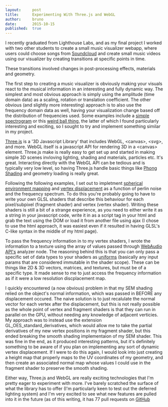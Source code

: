 ```yaml
---
layout:     post
title:      Experimenting With Three.js and WebGL
author:     bruno
date:       2015-10-15
published:  true
---
```


I recently graduated from Lighthouse Labs, and as my final project I worked with two other students to create a small music visualizer webapp, 
where users could choose songs from [Soundcloud](https://soundcloud.com/) and create small music videos using our visualizer 
by creating transitions at specific points in time. 

<!--more-->

These transitions involved changes in post-processing effects, materials and geometry.

The first step to creating a music visualizer is obviously making your visuals react to the musical information in an 
interesting and fully dynamic way. The simplest and most obvious approach is simply using the amplitude (time domain data) as a scaling, 
rotation or translation coefficient. 
The other obvious (and slightly more interesting) approach is to also use the frequency domain data as well, 
having your visualization change based off the distribution of frequencies used. Some examples 
include a [simple spectrogram](https://www.shadertoy.com/view/Xds3Rr) or this [weird ball thing](https://www.shadertoy.com/view/Xtl3W2), 
the latter of which I found particularly interesting and exciting, so I sought to try and implement something similar in my project.

[Three.js](http://threejs.org/) is a '3D Javascript Library' that includes WebGL, \<canvas\>, \<svg\>, and more. 
WebGL itself is a javascript API for rendering 3D in a \<canvas\> element. Three.js make is really easy to get set up and 
started in making simple 3D scenes invloving lighting, shading and materials, particles etc. It's great. Interacting directly with the 
WebGL API can be tedious and is typically very low level, 
so having Three.js handle basic things like [Phong Shading](https://en.wikipedia.org/wiki/Phong_shading) and geometry loading is really great.

Following the following examples, I set out to impletment [spherical environment mapping](http://www.clicktorelease.com/blog/creating-spherical-environment-mapping-shader) 
and [vertex displacement](http://www.clicktorelease.com/blog/vertex-displacement-noise-3d-webgl-glsl-three-js) as a function of perlin noise and the frequency spectrum. 
To do this you're probably going to have to write your own GLSL shaders that describe this behaviour for each pixel/subpixel (fragment shader) and vertex (vertex shader). 
Writing these shaders is still a bit of a strange experience, as you need to either write it as a string in your javascript code, 
write it in as a script tag in your html and grab the text using the DOM or load it from another file using ajax (I chose to use the 
html approach, it was easiest even if it resulted in having GLSL's C-like syntax in the middle of my html page).

To pass the frequency information in to my vertex shaders, I wrote the information to a texture using the array of values passed through 
[WebAudio API's](https://developer.mozilla.org/en-US/docs/Web/API/Web_Audio_API) analyzer node. 
The reasoning behind this is that you can only pass a specific set of data types to your shaders as 
[uniforms](https://www.opengl.org/wiki/Uniform_(GLSL)) (basically any input params that are considered immutable in the shader scope). 
These can be things like 2D & 3D vectors, matrices, and textures, but must be of a specific type. It made sense to me to just access the 
frequency information as if it were a low resolution discplacement map.

I quickly encountered (a now obvious) problem in that my SEM shading relied on the object's normal information, 
which was passed in BEFORE any displacement occured. The naive solution is to just recalulate the normal vector for each vertex after the 
displacement, but this is not really possible as the whole point of vertex and fragment shaders is that they can run in parallel on the GPU, 
without needing any knowledge of adjacent verticies. My approach was to instead use the extension GL_OES_standard_derivatives, which would allow me to take the partial derivatives of 
my new vertex positions in my fragment shader, but this ended breaking the smooth shading implementaion of my SEM shader. 
This was fine in the end, as it produced interesting patterns, but it's definitely something to be aware of if you plan on implementing any sort of 
dynamic vertex displacement. If I were to do this again, I would look into just creating a height map that properly maps to the UV coordinates of my geometry, 
and then create an associated normal map whose values I could use in the fragment shader to preserve the smooth shading. 

Either way, Three.js and WebGL are really exciting technologies that I'm pretty eager to experiment with more. 
I've barely scratched the surface of what the library has to offer (I'm particularly keen to test out the deferred lighting system) 
and I'm very excited to see what new features are pulled into it in the future (as of this writing, it has 77 pull requests on 
[GitHub](https://github.com/mrdoob/three.js/pulls?q=is%3Aopen+is%3Apr)


